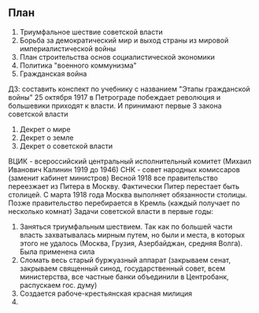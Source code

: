## План
1. Триумфальное шествие советской власти
2. Борьба за демократический мир и выход страны из мировой империалистической войны
3. План строительства основ социалистической экономики
4. Политика "военного коммунизма"
5. Гражданская война 

ДЗ: составить конспект по учебнику с названием "Этапы гражданской войны"
25 октября 1917 в Петрограде побеждает революция и большевики приходят к власти. И принимают первые 3 закона советской власти
1. Декрет о мире
2. Декрет о земле
3. Декрет о советской власти

ВЦИК - всероссийский центральный исполнительный комитет (Михаил Иванович Калинин 1919 до 1946)
СНК - совет народных комиссаров (заменит кабинет министров)
Весной 1918 все правительство переезжает из Питера в Москву. Фактически Питер перестает быть столицей. С марта 1918 года Москва выполняет обязанности столицы. Позже правительство перебирается в Кремль (каждый получает по несколько комнат)
Задачи советской власти в первые годы:
1. Заняться триумфальным шествием. Так как по большей части власть захватывалась мирным путем, но были и места, в которых этого не удалось (Москва, Грузия, Азербайджан, средняя Волга). Была применена сила
2. Сломать весь старый буржуазный аппарат (закрываем сенат, закрываем священный синод, государственный совет, всем министерства, все частные банки объединили в Центробанк, распускаем гос. думу)
3. Создается рабоче-крестьянская красная милиция
4. 